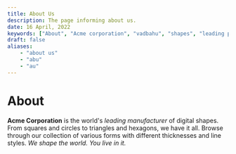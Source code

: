 ```yaml
---
title: About Us
description: The page informing about us.
date: 16 April, 2022
keywords: ["About", "Acme corporation", "vadbahu", "shapes", "leading producer"]
draft: false
aliases:
    - "about us"
    - "abu"
    - "au"
---
```


# About

**Acme Corporation** is the world's _leading manufacturer_ of digital shapes. From squares and circles to triangles and hexagons, we have it all. Browse through our collection of various forms with different thicknesses and line styles. _We shape the world. You live in it._
